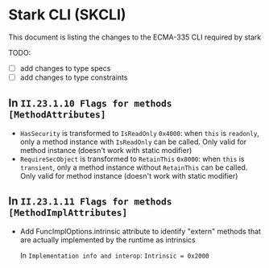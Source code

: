 # Stark CLI (SKCLI)

This document is listing the changes to the ECMA-335 CLI required by stark

TODO:

- [ ] add changes to type specs
- [ ] add changes to type constraints

## In `II.23.1.10 Flags for methods [MethodAttributes]`

- `HasSecurity` is transformed to `IsReadOnly` `0x4000`: when `this` is `readonly`, only a method instance with `IsReadOnly` can be called. Only valid for method instance (doesn't work with static modifier)
- `RequireSecObject` is transformed to `RetainThis` `0x8000`: when `this` is `transient`, only a method instance without `RetainThis` can be called. Only valid for method instance (doesn't work with static modifier)

## In `II.23.1.11 Flags for methods [MethodImplAttributes]`

- Add FuncImplOptions.intrinsic attribute to identify "extern" methods that are actually implemented by the runtime as intrinsics

  In `Implementation info and interop`:  `Intrinsic = 0x2000`



